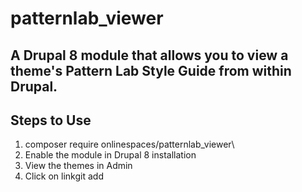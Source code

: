 # patternlab_viewer
## A Drupal 8 module that allows you to view a theme's Pattern Lab Style Guide from within Drupal.

## Steps to Use
1. composer require onlinespaces/patternlab_viewer\
2. Enable the module in Drupal 8 installation
3. View the themes in Admin
4. Click on linkgit add 